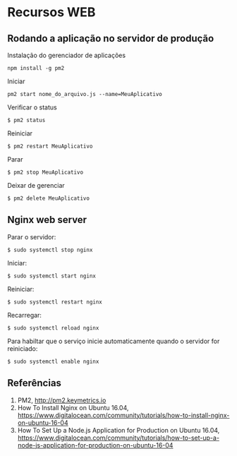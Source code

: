 # Recursos WEB

## Rodando a aplicação no servidor de produção 

Instalação do gerenciador de aplicações 
```
npm install -g pm2
```

Iniciar
```
pm2 start nome_do_arquivo.js --name=MeuAplicativo
```

Verificar o status 
```
$ pm2 status
```

Reiniciar
```
$ pm2 restart MeuAplicativo
```

Parar
```
$ pm2 stop MeuAplicativo 
```

Deixar de gerenciar 
```
$ pm2 delete MeuAplicativo 
```

## Nginx web server 

Parar o servidor:
```
$ sudo systemctl stop nginx
```

Iniciar:
```
$ sudo systemctl start nginx
```

Reiniciar: 
```
$ sudo systemctl restart nginx
```

Recarregar: 
```
$ sudo systemctl reload nginx
```

Para habiltar que o serviço inicie automaticamente quando o servidor for reiniciado: 
```
$ sudo systemctl enable nginx
```

## Referências 

1. PM2, http://pm2.keymetrics.io 
1. How To Install Nginx on Ubuntu 16.04, https://www.digitalocean.com/community/tutorials/how-to-install-nginx-on-ubuntu-16-04
1. How To Set Up a Node.js Application for Production on Ubuntu 16.04, https://www.digitalocean.com/community/tutorials/how-to-set-up-a-node-js-application-for-production-on-ubuntu-16-04
